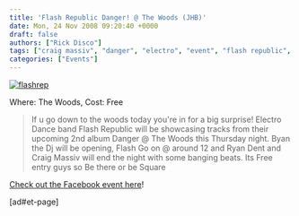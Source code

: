 ```yaml
---
title: 'Flash Republic Danger! @ The Woods (JHB)'
date: Mon, 24 Nov 2008 09:20:40 +0000
draft: false
authors: ["Rick Disco"]
tags: ["craig massiv", "danger", "electro", "event", "flash republic", "johannesburg", "newtown", "ryan dent", "the woods"]
categories: ["Events"]
---
```


[![](/wp-content/uploads/2008/11/flashrep.jpg "flashrep")](/wp-content/uploads/2008/11/flashrep.jpg)

Where: The Woods, Cost: Free

> If u go down to the woods today you're in for a big surprise! Electro Dance band Flash Republic will be showcasing tracks from their upcoming 2nd album Danger @ The Woods this Thursday night. Byan the Dj will be opening, Flash Go on @ around 12 and Ryan Dent and Craig Massiv will end the night with some banging beats. Its Free entry guys so Be there or be Square

[Check out the Facebook event here](http://www.facebook.com/event.php?eid=37024253341 "Facebook Event")!

\[ad#et-page\]